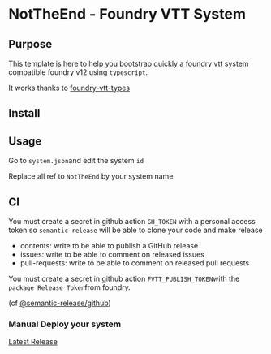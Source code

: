 # NotTheEnd - Foundry VTT System

## Purpose

This template is here to help you bootstrap quickly a foundry vtt system compatible foundry v12 using `typescript`.

It works thanks to [foundry-vtt-types](https://github.com/League-of-Foundry-Developers/foundry-vtt-type)

## Install

## Usage

Go to `system.json`and edit the system `id`

Replace all ref to `NotTheEnd` by your system name

## CI

You must create a secret in github action `GH_TOKEN` with a personal access token so `semantic-release` will be able to clone your code and make release

- contents: write to be able to publish a GitHub release
- issues: write to be able to comment on released issues
- pull-requests: write to be able to comment on released pull requests

You must create a secret in github action `FVTT_PUBLISH_TOKEN`with the `package Release Token`from foundry.

(cf [@semantic-release/github](https://github.com/semantic-release/github))

### Manual Deploy your system

[Latest Release](https://github.com/<group-user>/<repo>/releases/latest/download/system.json)
